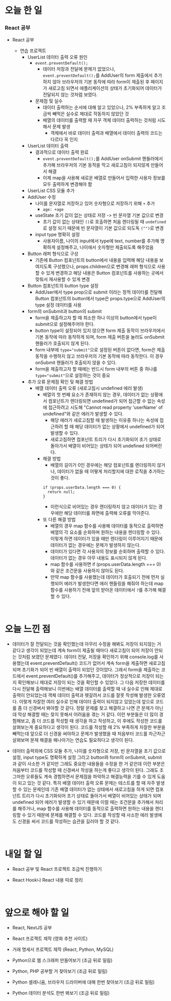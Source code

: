 # 오늘 한 일

### React 공부

- React 공부

  - 연습 프로젝트
    - UserList 데이터 출력 오류 원인
      - `event.preventDefault();`
        - 데이터 저장과 전달에 문제가 없었으나, `event.preventDefault();`를 AddUser의 form 제출에서 추가하지 않아 브라우저의 기본 동작에 따라 form이 제출된 후 페이지가 새로고침 되면서 애플리케이션의 상태가 초기화되어 데이터가 전달되지 않는 것처럼 보였다.
      - 문제점 및 실수
        - 데이터 출력하는 순서에 대해 알고 있었으나, 2% 부족하게 알고 조금씩 빼먹은 실수로 제대로 작동하지 않았던 것
        - 배열의 데이터를 출력할 때 자꾸 객체 데이터 출력하는 것처럼 시도해서 문제 발생
          - 객체에서 바로 데이터 출력과 배열에서 데이터 출력의 코드는 다르다 꼭 인지
    - UserList 데이터 출력
      - 결과적으로 데이터 출력 완료
        - `event.preventDefault();`를 AddUser onSubmit 핸들러에서 추가해 브라우저의 기본 동작을 막고 새로고침이 되지않게 만들어서 해결
        - 이제 map을 사용해 새로운 배열로 만들어서 입력한 사용자 정보를 모두 출력하게 변경해야 함
    - UserList CSS 모듈 추가
    - AddUser 수정
      - 나이를 문자열로 저장하고 있어 숫자형으로 저장하기 위해 `+` 추가
        - `age: +age`
      - useState 초기 값이 없는 상태로 저장 -> 빈 문자열 기본 값으로 변경
        - 초기 값이 없는 상태인 `()`로 호출하면 처음 렌더링될 때 `undefined`로 설정 되기 때문에 빈 문자열이 기본 값으로 되도독 `("")`로 변경
      - input type 명확히 설정
        - 사용자이름, 나이의 input에서 type에 text, number를 추가해 명확하게 설정해주고, 나이에서 숫자형만 제출되도록 해주었음
    - Button 래퍼 형식으로 구성
      - 기존에 Button 컴포넌트의 button에서 내용을 입력해 해당 내용을 보여지도록 구성했으나, props.children으로 변경해 래퍼 형식으로 사용할 수 있게 변경하고 해당 내용은 Button 컴포넌트를 사용하는 곳에서 맞춰서 재사용할 수 있게 변경
    - Button 컴포넌트의 button type 설정
      - AddUser에서 type prop으로 submit 이라는 정적 데이터를 전달해 Button 컴포넌트의 button에서 type은 props.type으로 AddUser의 type 설정 데이터를 사용
    - form의 onSubmit과 button의 submit
      - form을 제출하고자 할 때 최소한 하나 이상의 button에서 type이 submit으로 설정해주어야 한다.
      - button type이 설정되어 있지 않으면 form 제출 동작이 브라우저에서 기본 동작에 따라 동작하게 되며, form 제출 버튼을 눌러도 onSubmit 핸들러가 호출되지 않게 된다.
      - form 내부에 `type="submit"`으로 설정된 버튼이 없다면, form은 제출 동작을 수행하지 않고 브라우저의 기본 동작에 따라 동작한다. 이 경우 onSubmit 핸들러가 호출되지 않을 수 있다.
      - form을 제출하고자 할 때에는 반드시 form 내부의 버튼 중 하나를 `type="submit"`으로 설정하는 것이 중요
    - 추가 오류 문제점 확인 및 해결 방법
      - 배열 데이터 출력 오류 (새로고침시 undefined 에러 발생)
        - 배열의 첫 번째 요소가 존재하지 않는 경우, 데이터가 없는 상황에서 컴포넌트가 렌더링되면 undefined가 되어 접근할 수 없는 속성에 접근하려고 시도해 "Cannot read property 'userName' of undefined"와 같은 에러가 발생할 수 있다.
          - 해당 에러가 새로고침할 때 발생하는 이유중 하나는 속성에 접근하려 할 때 해당 데이터가 없는 상황에서 undefined가 되어 발생할 수 있다.
          - 새로고침하면 컴포넌트 트리가 다시 초기화되어 초기 상태로 돌아가서 배열이 비어있는 상태가 되어 undefined 되어버린다.
        - 해결 방법
          - 배열의 길이가 0인 경우에는 해당 컴포넌트를 렌더링하지 않거나, 데이터가 없을 때 어떻게 처리할지에 대한 로직을 추가하는 것이 좋다.
          ```
          if (props.userData.length === 0) {
            return null;
          }
          ```
          - 이런식으로 비어있는 경우 렌더링하지 않고 데이터가 있는 경우에만 해당 데이터를 화면에 출력해 오류를 막아준다.
        - 또 다른 해결 방법
          - 배열의 경우 map 함수를 사용해 데이터를 동적으로 출력하면 배열의 각 요소를 순회하며 원하는 내용을 렌더링할 수 있다. 이렇게 하면 데이터가 있을 때만 렌더링이 이루어지기 때문에 데이터가 없는 경우에는 문제가 발생하지 않는다.
          - 데이터가 있다면 각 사용자의 정보를 순회하며 출력할 수 있다. 데이터가 없는 경우 아무 내용도 표시되지 않게 된다.
          - map 함수를 사용하면 if (props.userData.length === 0) 와 같은 조건문을 사용하지 않아도 된다.
          - 만약 map 함수를 사용했는데 데이터가 호출되기 전에 먼저 실행되어 에러가 발생한다면 에러 핸들링을 해줘야 하는데 map 함수를 사용하기 전에 앞의 받아온 데이터에서 `?`를 추가해 해결할 수 있다.

<br />

# 오늘 느낀 점

- 데이터가 잘 전달되는 것을 확인했는데 아무리 수정을 해봐도 저장이 되지않는 거 같다고 생각이 되었는데 계속 form이 제출될 때마다 새로고침이 되어 저장이 안되는 것처럼 보였던 문제였다. 데이터 전달, 저장을 확인하기 위해 console.log를 사용했는데 event.preventDefault() 코드가 없어서 계속 form을 제출하면 새로고침되며 초기화가 되어 빈 배열이 출력이 되었던 것이었다. 그래서 form을 제출하는 코드에서 event.preventDefault()를 추가해주고, 데이터가 정상적으로 저장이 되는지 확인해보니 제대로 저장이 되는 것을 확인할 수 있었다. 그 다음 저장한 데이터를 다시 전달해 출력해보니 이번에는 배열 데이터를 출력할 때 내 실수로 인해 제대로 출력이 안되었는데 객체 데이터 출력과 헷갈려서 코드를 잘못 작성해 발생한 오류였다. 이렇게 자잘한 여러 실수로 인해 데이터 출력이 되지않고 있었는데 앞으로 코드를 좀 더 신경써서 봐야할 것 같다. 정말 문제를 찾고 해결하고 나면 큰 문제가 아닌데 막상 해결할 때는 찾지 못해서 어려움을 겪는 거 같다. 이런 부분들은 더 많이 경험해보고, 좀 더 코드를 작성할 때 생각을 하고 작성하고, 이 후에도 작성한 코드를 살펴보는게 중요하다고 생각이 된다. 코드를 작성할 때 2% 부족하게 자잘한 부분을 빼먹는데 앞으로 더 신경을 써야하고 문제가 발생했을 때 처음부터 코드를 차근차근 살펴보며 문제 해결을 해나아가는 연습도 필요하다고 생각이 된다.

- 데이터 출력외에 CSS 모듈 추가, 나이를 숫자형으로 저장, 빈 문자열을 초기 값으로 설정, input type도 명확하게 설정 그리고 button와 form의 onSubmit, submit 과 같이 사소한 거 같지만 그래도 중요한 내용들을 수정을 한 거 같은데 이런 부분은 처음부터 코드를 작성할 때 신경써서 작성을 하는게 좋다고 생각이 된다. 그래도 조그마한 오류들도 계속 경험하면서 문제점을 파악하고 해결능력을 기를 수 있게 도움이 되고 있는 것 같다. 특히 배열 데이터 출력 오류 문제는 테스트를 할 때 자주 발생할 수 있는 문제인데 기존 배열 데이터가 없는 상태에서 새로고침을 하게 되면 컴포넌트 트리가 다시 초기화되어 초기 상태로 돌아가서 배열이 비어있는 상태가 되며 undefined 되어 에러가 발생할 수 있기 때문에 이럴 때는 조건문을 추가해서 처리를 해주거나, map 함수를 사용해 데이터를 동적으로 출력하면 원하는 내용을 렌더링할 수 있기 때문에 문제를 해결할 수 있다. 코드를 작성할 때 사소한 에러 발생에도 신경을 써서 코드를 작성하는 습관을 길러야 할 것 같다.

<br />

# 내일 할 일

- React 공부 및 React 프로젝트 조금씩 진행하기

- React Hook나 React 내용 따로 정리

<br />

# 앞으로 해야 할 일

- React, NextJS 공부

- React 프로젝트 제작 (영화 추천 사이트)

- 거래 명세서 프로젝트 제작 (React, Python, MySQL)

- Python으로 웹 스크래퍼 만들어보기 (조금 뒤로 밀림)

- Python, PHP 공부할 거 찾아보기 (조금 뒤로 밀림)

- Python 셀레니움, 브라우저 드라이버에 대해 한번 찾아보기 (조금 뒤로 밀림)

- Python 데이터 분석도 한번 봐보기 (조금 뒤로 밀림)

